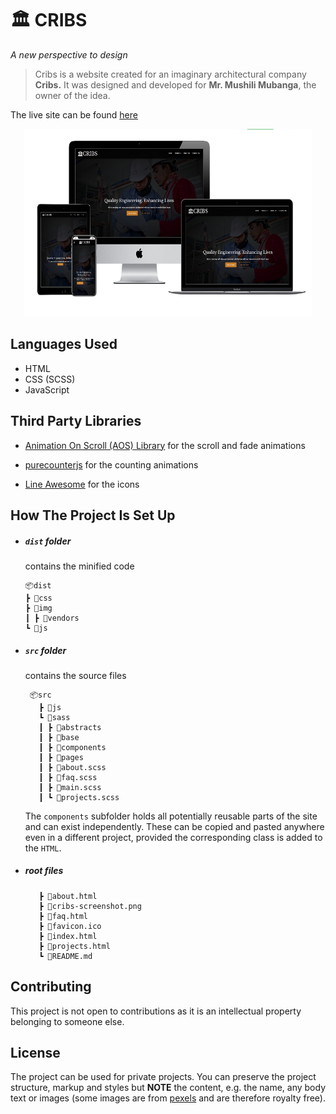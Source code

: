 # 🏛️ CRIBS

*A new perspective to design*

> Cribs is a website created for an imaginary architectural company **Cribs.** It was designed and developed for **Mr. Mushili Mubanga**, the owner of the idea.


The live site can be found [here](https://www.cribsdesign.live)

<p align="center">
  <img width="460" height="300" src="./cribs-screenshot.png">
</p>

## Languages Used
* HTML
* CSS (SCSS)
* JavaScript

## Third Party Libraries
* [Animation On Scroll (AOS) Library](https://github.com/michalsnik/aos) for the scroll and fade animations

* [purecounterjs](https://github.com/srexi/purecounterjs) for the counting animations

* [Line Awesome](https://icons8.com/line-awesome) for the icons

## How The Project Is Set Up

* ##### `dist`  folder

   contains the minified code

   ```
  📦dist
   ┣ 📂css
   ┣ 📂img
   ┃ ┣ 📂vendors
   ┗ 📂js
   ```

* ##### `src`  folder

   contains the source files

   ```
    📦src
      ┣ 📂js
      ┗ 📂sass
      ┃ ┣ 📂abstracts
      ┃ ┣ 📂base
      ┃ ┣ 📂components
      ┃ ┣ 📂pages
      ┃ ┣ 📜about.scss
      ┃ ┣ 📜faq.scss
      ┃ ┣ 📜main.scss
      ┃ ┗ 📜projects.scss
   ```

   The `components` subfolder holds all potentially reusable parts of the site and can exist independently. These can be copied and pasted anywhere even in a different project, provided the corresponding class is added to the `HTML`.

* ##### root  files

   ```
      ┣ 📜about.html
      ┣ 📜cribs-screenshot.png
      ┣ 📜faq.html
      ┣ 📜favicon.ico
      ┣ 📜index.html
      ┣ 📜projects.html
      ┗ 📜README.md
   ```
 

## Contributing
This project is not open to contributions as it is an intellectual property belonging to someone else. 

## License
The project can be used for private projects. You can preserve the project structure, markup and styles but **NOTE** the content, e.g. the name, any body text or images (some images are from [pexels](www.pexels.com) and are therefore royalty free).
